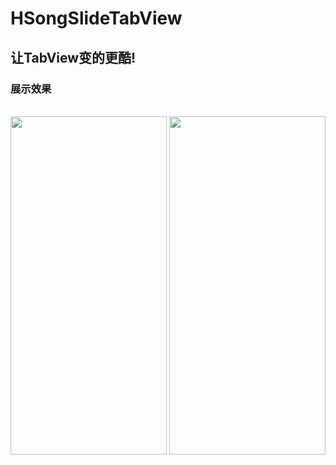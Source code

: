 # HSongSlideTabView
## 让TabView变的更酷!
### 展示效果
<br />
<img src="/DIsplayImage/noImgDisplay.gif" width = "250" height = "541" alt="" align=center >
<img src="/DIsplayImage/haveImgDisplay.gif" width = "250" height = "541" alt="" align=center />
